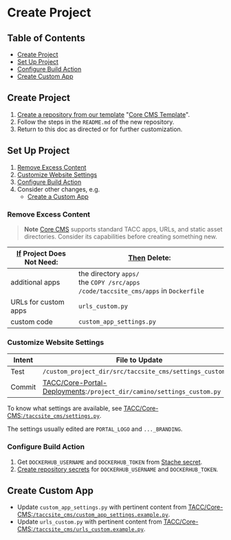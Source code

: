 # Create Project

## Table of Contents

- [Create Project](#create-project)
- [Set Up Project](#set-up-project)
- [Configure Build Action](#configure-build-action)
- [Create Custom App](#create-custom-app)

## Create Project

1. [Create a repository from our template](https://docs.github.com/en/repositories/creating-and-managing-repositories/creating-a-repository-from-a-template) "[Core CMS Template]".
2. Follow the steps in the `README.md` of the new repository.
3. Return to this doc as directed or for further customization.

## Set Up Project

1. [Remove Excess Content](#remove-excess-content)
2. [Customize Website Settings](#customize-website-settings)
3. [Configure Build Action](#configure-build-action)
4. Consider other changes, e.g.
    - [Create a Custom App](#create-a-custom-app)

### Remove Excess Content

> **Note**
> [Core CMS] supports standard TACC apps, URLs, and static asset directories. Consider its capabilities before creating something new.

| <u>If</u> Project Does Not Need: | <u>Then</u> Delete: |
| - | - |
| additional apps | the directory `apps/`<br />the `COPY /src/apps /code/taccsite_cms/apps` in `Dockerfile` |
| URLs for custom apps | `urls_custom.py` |
| custom code | `custom_app_settings.py` |

### Customize Website Settings

| Intent | File to Update |
| - | - |
| Test | `/custom_project_dir/src/taccsite_cms/settings_custom.py` |
| Commit | [TACC/Core-Portal-Deployments][Core Portal Deployments]:`/project_dir/camino/settings_custom.py` |

To know what settings are available, see [TACC/Core-CMS:`/taccsite_cms/settings.py`](https://github.com/TACC/Core-CMS/blob/main/taccsite_cms/settings.py).

The settings usually edited are `PORTAL_LOGO` and `..._BRANDING`.

### Configure Build Action

1. Get `DOCKERHUB_USERNAME` and `DOCKERHUB_TOKEN` from [Stache secret](https://stache.utexas.edu/entry/fcf7c3b8029c98f8e8c16d9f7e0e81eb).
2. [Create repository secrets](https://docs.github.com/en/actions/security-for-github-actions/security-guides/using-secrets-in-github-actions#creating-secrets-for-a-repository) for `DOCKERHUB_USERNAME` and `DOCKERHUB_TOKEN`.

## Create Custom App

- Update `custom_app_settings.py` with pertinent content from [TACC/Core-CMS:`/taccsite_cms/custom_app_settings.example.py`](https://github.com/TACC/Core-CMS/blob/1d88c35/taccsite_cms/custom_app_settings.example.py).
- Update `urls_custom.py` with pertinent content from [TACC/Core-CMS:`/taccsite_cms/urls_custom.example.py`](https://github.com/TACC/Core-CMS/blob/1d88c35/taccsite_cms/urls_custom.example.py).


<!-- Link Aliases -->

[Core CMS]: https://github.com/TACC/Core-CMS
[Core CMS Template]: https://github.com/TACC/Core-CMS-Template
[Core Portal Deployments]: https://github.com/TACC/Core-Portal-Deployments
